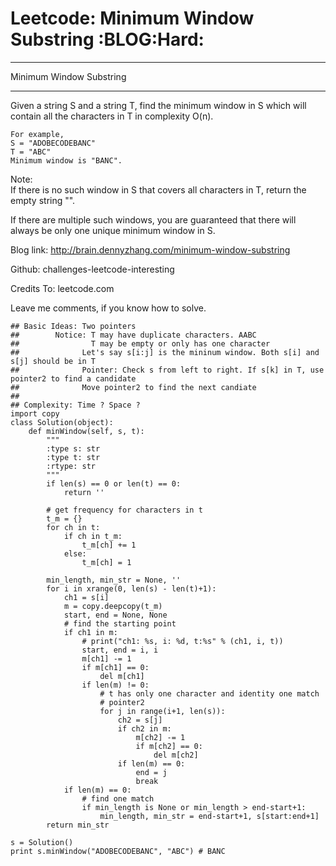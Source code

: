 # Leetcode: Minimum Window Substring     :BLOG:Hard:


---

Minimum Window Substring  

---

Given a string S and a string T, find the minimum window in S which will contain all the characters in T in complexity O(n).  

    For example,
    S = "ADOBECODEBANC"
    T = "ABC"
    Minimum window is "BANC".

Note:  
If there is no such window in S that covers all characters in T, return the empty string "".  

If there are multiple such windows, you are guaranteed that there will always be only one unique minimum window in S.  

Blog link: <http://brain.dennyzhang.com/minimum-window-substring>  

Github: challenges-leetcode-interesting  

Credits To: leetcode.com  

Leave me comments, if you know how to solve.  

    ## Basic Ideas: Two pointers
    ##        Notice: T may have duplicate characters. AABC
    ##                T may be empty or only has one character
    ##              Let's say s[i:j] is the mininum window. Both s[i] and s[j] should be in T
    ##              Pointer: Check s from left to right. If s[k] in T, use pointer2 to find a candidate
    ##              Move pointer2 to find the next candiate
    ##
    ## Complexity: Time ? Space ?
    import copy
    class Solution(object):
        def minWindow(self, s, t):
            """
            :type s: str
            :type t: str
            :rtype: str
            """
            if len(s) == 0 or len(t) == 0:
                return ''
    
            # get frequency for characters in t
            t_m = {}
            for ch in t:
                if ch in t_m:
                    t_m[ch] += 1
                else:
                    t_m[ch] = 1
    
            min_length, min_str = None, ''
            for i in xrange(0, len(s) - len(t)+1):
                ch1 = s[i]
                m = copy.deepcopy(t_m)
                start, end = None, None
                # find the starting point
                if ch1 in m:
                    # print("ch1: %s, i: %d, t:%s" % (ch1, i, t))
                    start, end = i, i
                    m[ch1] -= 1
                    if m[ch1] == 0:
                        del m[ch1]
                    if len(m) != 0:
                        # t has only one character and identity one match
                        # pointer2
                        for j in range(i+1, len(s)):
                            ch2 = s[j]
                            if ch2 in m:
                                m[ch2] -= 1
                                if m[ch2] == 0:
                                    del m[ch2]
                            if len(m) == 0:
                                end = j
                                break
                if len(m) == 0:
                    # find one match
                    if min_length is None or min_length > end-start+1:
                        min_length, min_str = end-start+1, s[start:end+1]
            return min_str
    
    s = Solution()
    print s.minWindow("ADOBECODEBANC", "ABC") # BANC
